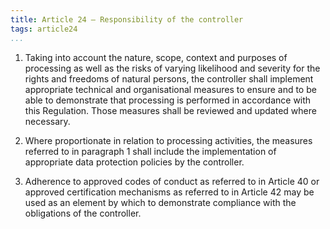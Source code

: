 ```yaml
---
title: Article 24 – Responsibility of the controller
tags: article24
...
```



1.  Taking into account the nature, scope, context and purposes of processing as well as the risks of varying likelihood and severity for the rights and freedoms of natural persons, the controller shall implement appropriate technical and organisational measures to ensure and to be able to demonstrate that processing is performed in accordance with this Regulation. Those measures shall be reviewed and updated where necessary.

2.  Where proportionate in relation to processing activities, the measures referred to in paragraph 1 shall include the implementation of appropriate data protection policies by the controller.

3.  Adherence to approved codes of conduct as referred to in Article 40 or approved certification mechanisms as referred to in Article 42 may be used as an element by which to demonstrate compliance with the obligations of the controller.

